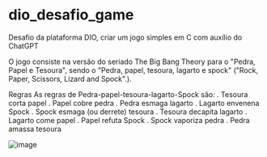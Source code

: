 # dio_desafio_game
Desafio da plataforma DIO, criar um jogo simples em C com auxílio do ChatGPT

O jogo consiste na versão do seriado The Big Bang Theory para o "Pedra, Papel e Tesoura", sendo o "Pedra, papel, tesoura, lagarto e spock" ("Rock, Paper, Scissors, Lizard and Spock".).

Regras
As regras de Pedra-papel-tesoura-lagarto-Spock são:
.  Tesoura corta papel
.  Papel cobre pedra
.  Pedra esmaga lagarto
.  Lagarto envenena Spock
.  Spock esmaga (ou derrete) tesoura
.  Tesoura decapita lagarto
.  Lagarto come papel
.  Papel refuta Spock
.  Spock vaporiza pedra
.  Pedra amassa tesoura


![image](https://www.google.com/url?sa=i&url=https%3A%2F%2Fatitudereflexiva.wordpress.com%2F2016%2F05%2F08%2Fcomo-jogar-pedra-papel-tesoura-lagarto-spock%2F&psig=AOvVaw0QMghu8TMR1z-Qp6HGD8_s&ust=1692483426107000&source=images&cd=vfe&opi=89978449&ved=0CBAQjRxqFwoTCND5v-6e54ADFQAAAAAdAAAAABAE)
